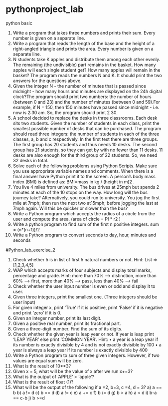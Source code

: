# pythonproject_lab
python basic
1. Write a program that takes three numbers and prints their sum. Every number is given on a separate line.
2. Write a program that reads the length of the base and the height of a right-angled triangle and prints the area. Every number is given on a separate line.
3. N students take K apples and distribute them among each other evenly. The remaining 
(the undivisible) part remains in the basket. How many apples will each single student get? How many apples will remain in the basket? The program reads the numbers N and K. It should print the two answers for the questions above.
4. Given the integer N - the number of minutes that is passed since midnight - how many hours and minutes are displayed on the 24h digital clock?The program should print two numbers: the number of hours (between 0 and 23) and the number of minutes (between 0 and 59).For example, if N = 150, then 150 minutes have passed since midnight - i.e. now is 2:30 am. So, the program should print 2 30.
5. A school decided to replace the desks in three classrooms. Each desk sits two students. 
Given the number of students in each class, print the smallest possible number of desks 
that can be purchased.
The program should read three integers: the number of students in each of the three 
classes, a, b and c respectively.
In the first test there are three groups. The first group has 20 students and thus needs 10 
desks. The second group has 21 students, so they can get by with no fewer than 11 desks. 
11 desks are also enough for the third group of 22 students. So, we need 32 desks in total. 
6. Solve each of the following problems using Python Scripts. Make sure you use appropriate 
variable names and comments. When there is a final answer have Python print it to the 
screen.
A person’s body mass index (BMI) is defined as:
BMI=mass in kg / (height in m)2
.
7. You live 4 miles from university. The bus drives at 25mph but spends 2 minutes at each 
of the 10 stops on the way. How long will the bus journey take? Alternatively, you could 
run to university. You jog the first mile at 7mph; then run the next two at15mph; before 
jogging the last at 7mph again. Will this be quicker or slower than the bus?
8. Write a Python program which accepts the radius of a circle from the user and compute 
the area. (area of circle = PI * r2
)
9. Write a python program to find sum of the first n positive integers. 
sum = (n*(n+1))/2
10. Write a Python program to convert seconds to day, hour, minutes and seconds












#Python_lab_exercise_2

1. Check whether 5 is in list of first 5 natural numbers or not. Hint: List => [1,2,3,4,5]
2. WAP which accepts marks of four subjects and display total marks, percentage and 
grade.
Hint: more than 70% –> distinction, more than 60% –> first, more than 40% –> pass, 
less than 40% –> fail
3. Check whether the user input number is even or odd and display it to user.
4. Given three integers, print the smallest one. (Three integers should be user input)
5. For given integer x, print ‘True’ if it is positive, print ‘False’ if it is negative and print ‘zero’ 
if it is 0.
6. Given an integer number, print its last digit.
7. Given a positive real number, print its fractional part. 
8. Given a three-digit number. Find the sum of its digits. 
9. Check whether the given year is leap year or not. If year is leap print ‘LEAP YEAR’ else 
print ‘COMMON YEAR’.
Hint: • a year is a leap year if its number is exactly divisible by 4 and is not 
exactly divisible by 100
• a year is always a leap year if its number is exactly divisible by 400
10. Write a Python program to sum of three given integers. However, if two values are 
equal sum will be zero.
11. What is the result of 10**3?
12. Given x = 5, what will be the value of x after we run x+=3?
13. What is the output of ‘APPLE’ > ‘apple’?
14. What is the result of float (1)?
15. What will be the output of the following if a =2, b=3, c =4, d = 3?
a) a == b
b) a != d
c) b == d
d) a != c
e) a += c
f) b /= d
g) b > a
h) a < d
i) b-a == c-b
j) b >=d


